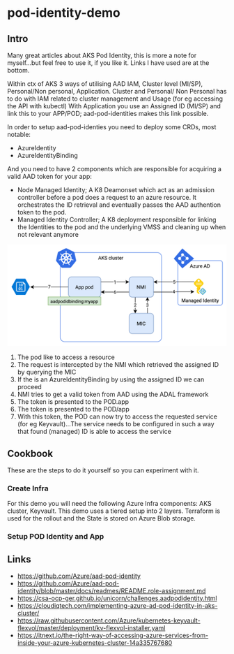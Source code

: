 # pod-identity-demo

## Intro

Many great articles about AKS Pod Identity, this is more a note for myself...but feel free to use it, if you like it.
Links I have used are at the bottom.

Within ctx of AKS 3 ways of utilising AAD IAM, Cluster level (MI/SP), Personal/Non personal, Application. 
Cluster and Personal/ Non Personal has to do with IAM related to cluster management and Usage (for eg accessing the API with kubectl)
With Application you use an Assigned ID (MI/SP) and link this to your APP/POD; aad-pod-identities makes this link possible.

In order to setup aad-pod-identies you need to deploy some CRDs, most notable:

- AzureIdentity
- AzureIdentityBinding
  
And you need to have 2 components which are responsible for acquiring a valid AAD token for your app:

- Node Managed Identity; A K8 Deamonset which act as an admission controller before a pod does a request to an azure resource. It orchestrates the ID retrieval and eventually passes the AAD authention token to the pod.
- Managed Identity Controller; A K8 deployment responsible for linking the Identities to the pod and the underlying VMSS and cleaning up when not relevant anymore

![Image of pod ID](https://raw.githubusercontent.com/chrisvugrinec/pod-identity-demo/master/images/pod-id.png)

1. The pod like to access a resource
2. The request is intercepted by the NMI which retrieved the assigned ID by querying the MIC
3. If the is an AzureIdentityBinding by using the assigned ID we can proceed
4. NMI tries to get a valid token from AAD using the ADAL framework
5. The token is presented to the POD.app
6. The token is presented to the POD/app
7. With this token, the POD can now try to access the requested service (for eg Keyvault)...The service needs to be configured in such a way that found (managed) ID is able to access the service

## Cookbook

These are the steps to do it yourself so you can experiment with it.

### Create Infra

For this demo you will need the following Azure Infra components: AKS cluster, Keyvault. This demo uses a tiered setup into 2 layers. Terraform is used for the rollout and the State is stored on Azure Blob storage.

### Setup POD Identity and App


## Links

- https://github.com/Azure/aad-pod-identity
- https://github.com/Azure/aad-pod-identity/blob/master/docs/readmes/README.role-assignment.md
- https://csa-ocp-ger.github.io/unicorn/challenges.aadpodidentity.html
- https://cloudiqtech.com/implementing-azure-ad-pod-identity-in-aks-cluster/
- https://raw.githubusercontent.com/Azure/kubernetes-keyvault-flexvol/master/deployment/kv-flexvol-installer.yaml
- https://itnext.io/the-right-way-of-accessing-azure-services-from-inside-your-azure-kubernetes-cluster-14a335767680
